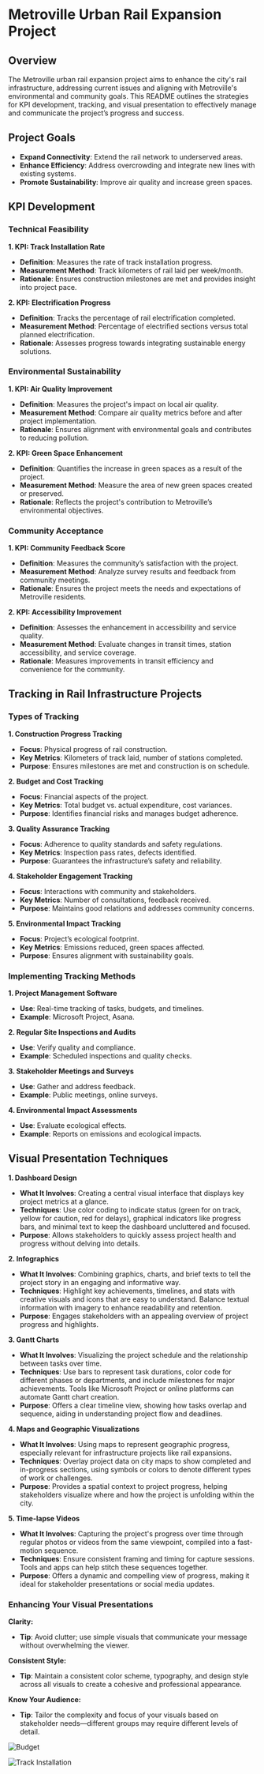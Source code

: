 # Metroville Urban Rail Expansion Project

## Overview

The Metroville urban rail expansion project aims to enhance the city's rail infrastructure, addressing current issues and aligning with Metroville's environmental and community goals. This README outlines the strategies for KPI development, tracking, and visual presentation to effectively manage and communicate the project’s progress and success.

## Project Goals

- **Expand Connectivity**: Extend the rail network to underserved areas.
- **Enhance Efficiency**: Address overcrowding and integrate new lines with existing systems.
- **Promote Sustainability**: Improve air quality and increase green spaces.

## KPI Development

### Technical Feasibility

**1. KPI: Track Installation Rate**
- **Definition**: Measures the rate of track installation progress.
- **Measurement Method**: Track kilometers of rail laid per week/month.
- **Rationale**: Ensures construction milestones are met and provides insight into project pace.

**2. KPI: Electrification Progress**
- **Definition**: Tracks the percentage of rail electrification completed.
- **Measurement Method**: Percentage of electrified sections versus total planned electrification.
- **Rationale**: Assesses progress towards integrating sustainable energy solutions.

### Environmental Sustainability

**1. KPI: Air Quality Improvement**
- **Definition**: Measures the project's impact on local air quality.
- **Measurement Method**: Compare air quality metrics before and after project implementation.
- **Rationale**: Ensures alignment with environmental goals and contributes to reducing pollution.

**2. KPI: Green Space Enhancement**
- **Definition**: Quantifies the increase in green spaces as a result of the project.
- **Measurement Method**: Measure the area of new green spaces created or preserved.
- **Rationale**: Reflects the project's contribution to Metroville’s environmental objectives.

### Community Acceptance

**1. KPI: Community Feedback Score**
- **Definition**: Measures the community’s satisfaction with the project.
- **Measurement Method**: Analyze survey results and feedback from community meetings.
- **Rationale**: Ensures the project meets the needs and expectations of Metroville residents.

**2. KPI: Accessibility Improvement**
- **Definition**: Assesses the enhancement in accessibility and service quality.
- **Measurement Method**: Evaluate changes in transit times, station accessibility, and service coverage.
- **Rationale**: Measures improvements in transit efficiency and convenience for the community.

## Tracking in Rail Infrastructure Projects

### Types of Tracking

**1. Construction Progress Tracking**
- **Focus**: Physical progress of rail construction.
- **Key Metrics**: Kilometers of track laid, number of stations completed.
- **Purpose**: Ensures milestones are met and construction is on schedule.

**2. Budget and Cost Tracking**
- **Focus**: Financial aspects of the project.
- **Key Metrics**: Total budget vs. actual expenditure, cost variances.
- **Purpose**: Identifies financial risks and manages budget adherence.

**3. Quality Assurance Tracking**
- **Focus**: Adherence to quality standards and safety regulations.
- **Key Metrics**: Inspection pass rates, defects identified.
- **Purpose**: Guarantees the infrastructure’s safety and reliability.

**4. Stakeholder Engagement Tracking**
- **Focus**: Interactions with community and stakeholders.
- **Key Metrics**: Number of consultations, feedback received.
- **Purpose**: Maintains good relations and addresses community concerns.

**5. Environmental Impact Tracking**
- **Focus**: Project’s ecological footprint.
- **Key Metrics**: Emissions reduced, green spaces affected.
- **Purpose**: Ensures alignment with sustainability goals.

### Implementing Tracking Methods

**1. Project Management Software**
- **Use**: Real-time tracking of tasks, budgets, and timelines.
- **Example**: Microsoft Project, Asana.

**2. Regular Site Inspections and Audits**
- **Use**: Verify quality and compliance.
- **Example**: Scheduled inspections and quality checks.

**3. Stakeholder Meetings and Surveys**
- **Use**: Gather and address feedback.
- **Example**: Public meetings, online surveys.

**4. Environmental Impact Assessments**
- **Use**: Evaluate ecological effects.
- **Example**: Reports on emissions and ecological impacts.

## Visual Presentation Techniques

**1. Dashboard Design**
- **What It Involves**: Creating a central visual interface that displays key project metrics at a glance.
- **Techniques**: Use color coding to indicate status (green for on track, yellow for caution, red for delays), graphical indicators like progress bars, and minimal text to keep the dashboard uncluttered and focused.
- **Purpose**: Allows stakeholders to quickly assess project health and progress without delving into details.

**2. Infographics**
- **What It Involves**: Combining graphics, charts, and brief texts to tell the project story in an engaging and informative way.
- **Techniques**: Highlight key achievements, timelines, and stats with creative visuals and icons that are easy to understand. Balance textual information with imagery to enhance readability and retention.
- **Purpose**: Engages stakeholders with an appealing overview of project progress and highlights.

**3. Gantt Charts**
- **What It Involves**: Visualizing the project schedule and the relationship between tasks over time.
- **Techniques**: Use bars to represent task durations, color code for different phases or departments, and include milestones for major achievements. Tools like Microsoft Project or online platforms can automate Gantt chart creation.
- **Purpose**: Offers a clear timeline view, showing how tasks overlap and sequence, aiding in understanding project flow and deadlines.

**4. Maps and Geographic Visualizations**
- **What It Involves**: Using maps to represent geographic progress, especially relevant for infrastructure projects like rail expansions.
- **Techniques**: Overlay project data on city maps to show completed and in-progress sections, using symbols or colors to denote different types of work or challenges.
- **Purpose**: Provides a spatial context to project progress, helping stakeholders visualize where and how the project is unfolding within the city.

**5. Time-lapse Videos**
- **What It Involves**: Capturing the project's progress over time through regular photos or videos from the same viewpoint, compiled into a fast-motion sequence.
- **Techniques**: Ensure consistent framing and timing for capture sessions. Tools and apps can help stitch these sequences together.
- **Purpose**: Offers a dynamic and compelling view of progress, making it ideal for stakeholder presentations or social media updates.

### Enhancing Your Visual Presentations

**Clarity:**
- **Tip**: Avoid clutter; use simple visuals that communicate your message without overwhelming the viewer.

**Consistent Style:**
- **Tip**: Maintain a consistent color scheme, typography, and design style across all visuals to create a cohesive and professional appearance.

**Know Your Audience:**
- **Tip**: Tailor the complexity and focus of your visuals based on stakeholder needs—different groups may require different levels of detail.

![Budget](assets/image.png)

![Track Installation](assets/image-1.png)